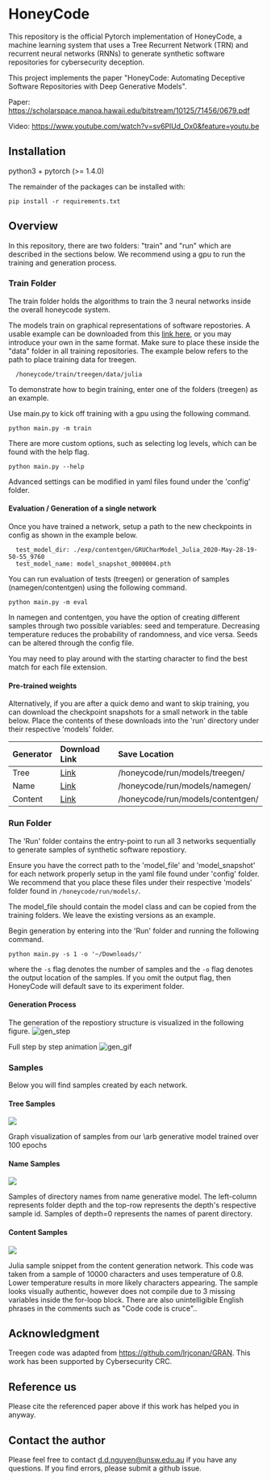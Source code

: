 # HoneyCode

This repository is the official Pytorch implementation of HoneyCode, a machine learning system that uses a Tree Recurrent Network (TRN) and recurrent neural networks (RNNs) to generate synthetic software repositories for cybersecurity deception. 

This project implements the paper "HoneyCode: Automating Deceptive Software Repositories with Deep Generative Models".


Paper: https://scholarspace.manoa.hawaii.edu/bitstream/10125/71456/0679.pdf

Video: https://www.youtube.com/watch?v=sv6PlUd_Ox0&feature=youtu.be

## Installation

python3 + pytorch (>= 1.4.0)

The remainder of the packages can be installed with:

```pip install -r requirements.txt```

## Overview

In this repository, there are two folders: "train" and "run" which are described in the sections below. 
We recommend using a gpu to run the training and generation process. 

### Train Folder

The train folder holds the algorithms to train the 3 neural networks inside the overall honeycode system. 

The models train on graphical representations of software repostories.
A usable example can be downloaded from this [link here](https://repogen.s3-ap-southeast-2.amazonaws.com/julia_graph_data.zip), or you may introduce your own in the same format. 
Make sure to place these inside the "data" folder in all training repositories. 
The example below refers to the path to place training data for treegen. 
```
  /honeycode/train/treegen/data/julia
```

To demonstrate how to begin training, enter one of the folders (treegen) as an example.

Use main.py to kick off training with a gpu using the following command. 

```python main.py -m train```


There are more custom options, such as selecting log levels, which can be found with the help flag. 

```python main.py --help```

Advanced settings can be modified in yaml files found under the 'config' folder. 

#### Evaluation / Generation of a single network

Once you have trained a network, setup a path to the new checkpoints in config as shown in the example below. 

```
  test_model_dir: ./exp/contentgen/GRUCharModel_Julia_2020-May-28-19-50-55_9760
  test_model_name: model_snapshot_0000004.pth
```

You can run evaluation of tests (treegen) or generation of samples (namegen/contentgen) using the following command.

```python main.py -m eval```

In namegen and contentgen, you have the option of creating different samples through two possible variables: seed and temperature. 
Decreasing temperature reduces the probability of randomness, and vice versa. 
Seeds can be altered through the config file. 

You may need to play around with the starting character to find the best match for each file extension. 

#### Pre-trained weights
Alternatively, if you are after a quick demo and want to skip training, you can download the checkpoint snapshots for a small network in the table below. 
Place the contents of these downloads into the 'run' directory under their respective 'models' folder. 


| Generator         | Download Link             | Save Location    |
| :---------------- |:-------------|:-----|
| Tree      | [Link](https://repogen.s3-ap-southeast-2.amazonaws.com/pretrained/treegen.zip) | /honeycode/run/models/treegen/ |
| Name      | [Link](https://repogen.s3-ap-southeast-2.amazonaws.com/pretrained/namegen.zip)      |   /honeycode/run/models/namegen/ |
| Content    | [Link](https://repogen.s3-ap-southeast-2.amazonaws.com/pretrained/contentgen.zip)      |    /honeycode/run/models/contentgen/ |



### Run Folder
The 'Run' folder contains the entry-point to run all 3 networks sequentially to generate samples of synthetic software repostiory. 

Ensure you have the correct path to the 'model_file' and 'model_snapshot' for each network properly setup in the yaml file found under 'config' folder. 
We recommend that you place these files under their respective 'models' folder found in ```/honeycode/run/models/```.

The model_file should contain the model class and can be copied from the training folders. We leave the existing versions as an example.

Begin generation by entering into the 'Run' folder and running the following command.

```python main.py -s 1 -o '~/Downloads/' ```

 where the ```-s``` flag denotes the number of samples and the ```-o``` flag denotes the output location of the samples.
If you omit the output flag, then HoneyCode will default save to its experiment folder. 

#### Generation Process
The generation of the repostiory structure is visualized in the following figure. 
![gen_step](https://github.com/dngu7/myfiles/blob/master/generation_steps.png?raw=true)

Full step by step animation 
![gen_gif](https://github.com/dngu7/myfiles/blob/master/new_gif.gif?raw=true)

### Samples
Below you will find samples created by each network. 

#### Tree Samples
![](https://github.com/dngu7/myfiles/blob/master/arb_samples_graphs.png?raw=true)

Graph visualization of samples from our \arb generative model trained over 100 epochs

#### Name Samples
![](https://github.com/dngu7/myfiles/blob/master/namegen_samples.png?raw=true)

Samples of directory names from name generative model. The left-column represents folder depth and the top-row represents the depth's respective sample id. Samples of depth=0 represents the names of parent directory.

#### Content Samples
![](https://github.com/dngu7/myfiles/blob/master/contentgen_sample.png?raw=true)

Julia sample snippet from the content generation network. This code was taken from a sample of 10000 characters and uses temperature of 0.8. Lower temperature results in more likely characters appearing. The sample looks visually authentic, however does not compile due to 3 missing variables inside the for-loop block. There are also unintelligible English phrases in the comments such as "Code code is cruce"..

## Acknowledgment
Treegen code was adapted from https://github.com/lrjconan/GRAN.
This work has been supported by Cybersecurity CRC.

## Reference us
Please cite the referenced paper above if this work has helped you in anyway. 

## Contact the author
Please feel free to contact d.d.nguyen@unsw.edu.au if you have any questions. 
If you find errors, please submit a github issue. 






